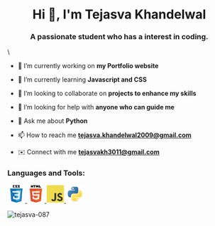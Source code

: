 <h1 align="center">Hi 👋, I'm Tejasva Khandelwal</h1>
<h3 align="center">A passionate student who has a interest in coding.</h3>\

- 🔭 I’m currently working on **my Portfolio website**

- 🌱 I’m currently learning **Javascript and CSS**

- 👯 I’m looking to collaborate on **projects to enhance my skills**

- 🤝 I’m looking for help with **anyone who can guide me**

- 💬 Ask me about **Python**

- 📫 How to reach me **tejasva.khandelwal2009@gmail.com**

- ✉️ Connect with me **tejasvakh3011@gmail.com**

<h3 align="left">Languages and Tools:</h3>
<p align="left"> <a href="https://www.w3schools.com/css/" target="_blank" rel="noreferrer"> <img src="https://raw.githubusercontent.com/devicons/devicon/master/icons/css3/css3-original-wordmark.svg" alt="css3" width="40" height="40"/> </a> <a href="https://www.w3.org/html/" target="_blank" rel="noreferrer"> <img src="https://raw.githubusercontent.com/devicons/devicon/master/icons/html5/html5-original-wordmark.svg" alt="html5" width="40" height="40"/> </a> <a href="https://developer.mozilla.org/en-US/docs/Web/JavaScript" target="_blank" rel="noreferrer"> <img src="https://raw.githubusercontent.com/devicons/devicon/master/icons/javascript/javascript-original.svg" alt="javascript" width="40" height="40"/> </a> <a href="https://www.python.org" target="_blank" rel="noreferrer"> <img src="https://raw.githubusercontent.com/devicons/devicon/master/icons/python/python-original.svg" alt="python" width="40" height="40"/> </a> </p>

<p><img align="center" src="https://github-readme-stats.vercel.app/api/top-langs?username=tejasva-087&show_icons=true&locale=en&layout=compact" alt="tejasva-087" /></p>
